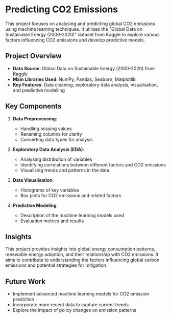 # Predicting CO2 Emissions

This project focuses on analysing and predicting global CO2 emissions using machine learning techniques. It utilises the "Global Data on Sustainable Energy (2000-2020)" dataset from Kaggle to explore various factors influencing CO2 emissions and develop predictive models.

## Project Overview

- **Data Source**: Global Data on Sustainable Energy (2000-2020) from Kaggle
- **Main Libraries Used**: NumPy, Pandas, Seaborn, Matplotlib
- **Key Features**: Data cleaning, exploratory data analysis, visualisation, and predictive modelling

## Key Components

1. **Data Preprocessing**: 
   - Handling missing values
   - Renaming columns for clarity
   - Converting data types for analysis

2. **Exploratory Data Analysis (EDA)**:
   - Analysing distribution of variables
   - Identifying correlations between different factors and CO2 emissions
   - Visualising trends and patterns in the data

3. **Data Visualisation**:
   - Histograms of key variables
   - Box plots for CO2 emissions and related factors

4. **Predictive Modeling**:
   - Description of the machine learning models used
   - Evaluation metrics and results

## Insights

This project provides insights into global energy consumption patterns, renewable energy adoption, and their relationship with CO2 emissions. It aims to contribute to understanding the factors influencing global carbon emissions and potential strategies for mitigation.

## Future Work

- Implement advanced machine learning models for CO2 emission prediction
- Incorporate more recent data to capture current trends
- Explore the impact of policy changes on emission patterns
